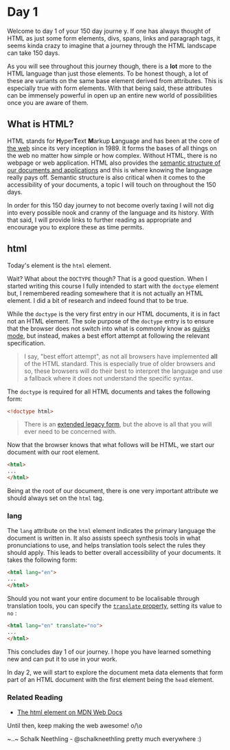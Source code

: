 # Day 1

Welcome to day 1 of your 150 day journe	y. If one has always thought of HTML as just some form elements, divs, spans, links and paragraph tags, it seems kinda crazy to imagine that a journey through the HTML landscape can take 150 days.

As you will see throughout this journey though, there is a **lot** more to the HTML language than just those elements. To be honest though, a lot of these are variants on the same base element derived from attributes. This is especially true with form elements. With that being said, these attributes can be immensely powerful in open up an entire new world of possibilities once you are aware of them.

## What is HTML?

HTML stands for **H**yper**T**ext **M**arkup **L**anguage and has been at the core of [the web](https://en.wikipedia.org/wiki/World_Wide_Web) since its very inception in 1989. It forms the bases of all things on the web no matter how simple or how complex. Without HTML, there is no webpage or web application. HTML also provides the [semantic structure of our documents and applications](https://webaim.org/techniques/semanticstructure/) and this is where knowing the language really pays off. Semantic structure is also critical when it comes to the accessibility of your documents, a topic I will touch on throughout the 150 days.

In order for this 150 day journey to not become overly taxing I will not dig into every possible nook and cranny of the language and its history. With that said, I will provide links to further reading as appropriate and encourage you to explore these as time permits.

## html

Today's element is the `html` element.

Wait? What about the `DOCTYPE` though? That is a good question. When I started writing this course I fully intended to start with the `doctype` element but, I remembered reading somewhere that it is not actually an HTML element. I did a bit of research and indeed found that to be true.

While the `doctype` is the very first entry in our HTML documents, it is in fact not an HTML element. The sole purpose of the `doctype` entry is to ensure that the browser does not switch into what is commonly know as [quirks mode](https://developer.mozilla.org/en-US/docs/Web/HTML/Quirks_Mode_and_Standards_Mode), but instead, makes a best effort attempt at following the relevant specification.

> I say, "best effort attempt", as not all browsers have implemented **all** of the HTML standard. This is especially true of older browsers and so, these browsers will do their best to interpret the language and use a fallback where it does not understand the specific syntax.

The `doctype` is required for all HTML documents and takes the following form:

```html
<!doctype html>
```

> There is an [extended legacy form](https://html.spec.whatwg.org/multipage/syntax.html#the-doctype), but the above is all that you will ever need to be concerned with.

Now that the browser knows that what follows will be HTML, we start our document with our root element.

```html
<html>
...
</html>
```

Being at the root of our document, there is one very important attribute we should always set on the `html` tag.

### lang

The `lang` attribute on the `html` element indicates the primary language the document is written in. It also assists speech synthesis tools in what pronunciations to use, and helps translation tools select the rules they should apply. This leads to better overall accessibility of your documents. It takes the following form:

```html
<html lang="en">
...
</html>	
```

Should you not want your entire document to be localisable through translation tools, you can specify the [`translate` property](https://html.spec.whatwg.org/#attr-translate), setting its value to `no` :

```html
<html lang="en" translate="no">
...
</html>
```

This concludes day 1 of our journey. I hope you have learned something new and can put it to use in your work.

In day 2, we will start to explore the document meta data elements that form part of an HTML document with the first element being the `head` element.

### Related Reading

- [The html element on MDN Web Docs](https://developer.mozilla.org/en-US/docs/Web/HTML/Element/html)

Until then, keep making the web awesome! o/\o

~..~
Schalk Neethling - @schalkneethling pretty much everywhere :)